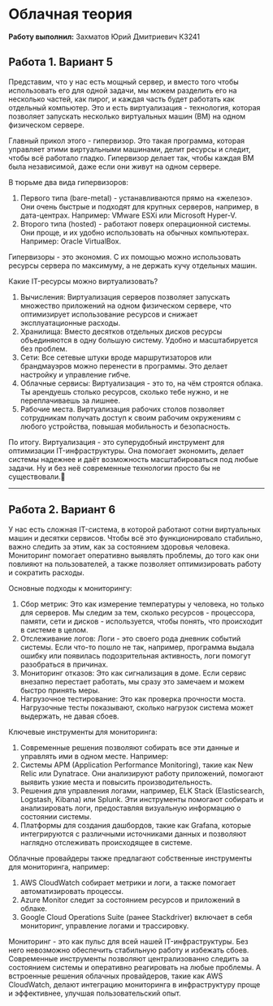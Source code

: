 # Облачная теория
<p><b>Работу выполнил:</b> Захматов Юрий Дмитриевич К3241</p>

## Работа 1. Вариант 5

Представим, что у нас есть мощный сервер, и вместо того чтобы использовать его для одной задачи, мы можем разделить его на несколько частей, как пирог, и каждая часть будет работать как отдельный компьютер. Это и есть виртуализация - технология, которая позволяет запускать несколько виртуальных машин (ВМ) на одном физическом сервере.

Главный прикол этого - гипервизор. Это такая программа, которая управляет этими виртуальными машинами, делит ресурсы и следит, чтобы всё работало гладко. Гипервизор делает так, чтобы каждая ВМ была независимой, даже если они живут на одном сервере.

В тюрьме два вида гипервизоров:

1. Первого типа (bare-metal) - устанавливаются прямо на «железо». Они очень быстрые и подходят для крупных серверов, например, в дата-центрах. Например: VMware ESXi или Microsoft Hyper-V.
2. Второго типа (hosted) - работают поверх операционной системы. Они проще, и их удобно использовать на обычных компьютерах. Например: Oracle VirtualBox.

Гипервизоры - это экономия. С их помощью можно использовать ресурсы сервера по максимуму, а не держать кучу отдельных машин.

Какие IT-ресурсы можно виртуализовать?

1. Вычисления: Виртуализация серверов позволяет запускать множество приложений на одном физическом сервере, что оптимизирует использование ресурсов и снижает эксплуатационные расходы.
2. Хранилища: Вместо десятков отдельных дисков ресурсы объединяются в одну большую систему. Удобно и масштабируется без проблем.
3. Сети: Все сетевые штуки вроде маршрутизаторов или брандмауэров можно перенести в программы. Это делает настройку и управление гибче.
4. Облачные сервисы: Виртуализация - это то, на чём строятся облака. Ты арендуешь столько ресурсов, сколько тебе нужно, и не переплачиваешь за лишнее.
5. Рабочие места. Виртуализация рабочих столов позволяет сотрудникам получать доступ к своим рабочим окружениям с любого устройства, повышая мобильность и безопасность.

По итогу. Виртуализация - это суперудобный инструмент для оптимизации IT-инфраструктуры. Она помогает экономить, делает системы надежнее и даёт возможность масштабироваться под любые задачи. Ну и без неё современные технологии просто бы не существовали.🤙
<hr>


## Работа 2. Вариант 6


У нас есть сложная IT-система, в которой работают сотни виртуальных машин и десятки сервисов. Чтобы всё это функционировало стабильно, важно следить за этим, как за состоянием здоровья человека. Мониторинг помогает оперативно выявлять проблемы, до того как они повлияют на пользователей, а также позволяет оптимизировать работу и сократить расходы.

Основные подходы к мониторингу:

1. Сбор метрик: Это как измерение температуры у человека, но только для серверов. Мы следим за тем, сколько ресурсов - процессора, памяти, сети и дисков - используется, чтобы понять, что происходит в системе в целом.
2. Отслеживание логов: Логи - это своего рода дневник событий системы. Если что-то пошло не так, например, программа выдала ошибку или появилась подозрительная активность, логи помогут разобраться в причинах.
3. Мониторинг отказов: Это как сигнализация в доме. Если сервис внезапно перестает работать, мы сразу это замечаем и можем быстро принять меры.
4. Нагрузочное тестирование: Это как проверка прочности моста. Нагрузочные тесты показывают, сколько нагрузок система может выдержать, не давая сбоев.

Ключевые инструменты для мониторинга:

1. Современные решения позволяют собирать все эти данные и управлять ими в одном месте. Например:
2. Системы APM (Application Performance Monitoring), такие как New Relic или Dynatrace. Они анализируют работу приложений, помогают выявить узкие места и повысить производительность.
3. Решения для управления логами, например, ELK Stack (Elasticsearch, Logstash, Kibana) или Splunk. Эти инструменты помогают собирать и анализировать логи, предоставляя визуальную информацию о состоянии системы.
4. Платформы для создания дашбордов, такие как Grafana, которые интегрируются с различными источниками данных и позволяют наглядно отслеживать происходящее в системе.

Облачные провайдеры также предлагают собственные инструменты для мониторинга, например:

1. AWS CloudWatch собирает метрики и логи, а также помогает автоматизировать процессы.
2. Azure Monitor следит за состоянием ресурсов и приложений в облаке.
3. Google Cloud Operations Suite (ранее Stackdriver) включает в себя мониторинг, управление логами и трассировку.

Мониторинг - это как пульс для всей нашей IT-инфраструктуры. Без него невозможно обеспечить стабильную работу и избежать сбоев. Современные инструменты позволяют централизованно следить за состоянием системы и оперативно реагировать на любые проблемы. А встроенные решения облачных провайдеров, такие как AWS CloudWatch, делают интеграцию мониторинга в инфраструктуру проще и эффективнее, улучшая пользовательский опыт.
